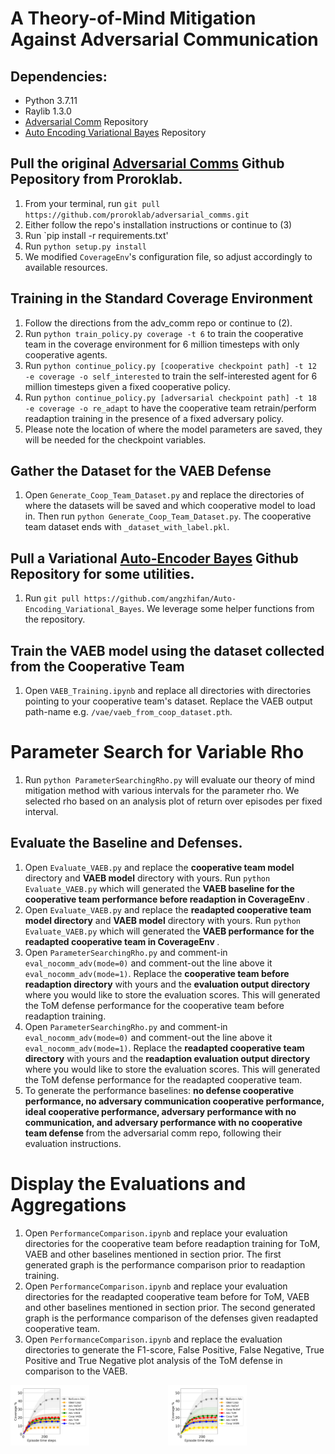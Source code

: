 # A Theory-of-Mind Mitigation Against Adversarial Communication

## Dependencies:
- Python 3.7.11
- Raylib 1.3.0
- [Adversarial Comm](https://github.com/proroklab/adversarial_comms) Repository
- [Auto Encoding Variational Bayes](https://github.com/angzhifan/Auto-Encoding_Variational_Bayes) Repository

## Pull the original [Adversarial Comms](https://github.com/proroklab/adversarial_comms) Github Pepository from Proroklab.

1. From your terminal, run `git pull https://github.com/proroklab/adversarial_comms.git`
2. Either follow the repo's installation instructions or continue to (3)
3. Run `pip install -r requirements.txt'
4. Run `python setup.py install`
5. We modified `CoverageEnv`'s configuration file, so adjust accordingly to available resources.

## Training in the Standard Coverage Environment
1. Follow the directions from the adv_comm repo or continue to (2).
2. Run `python train_policy.py coverage -t 6` to train the cooperative team in the coverage environment for 6 million timesteps with only cooperative agents.
3. Run `python continue_policy.py [cooperative checkpoint path] -t 12 -e coverage -o self_interested` to train the self-interested agent for 6 million timesteps given a fixed cooperative policy.
4. Run `python continue_policy.py [adversarial checkpoint path] -t 18 -e coverage -o re_adapt` to have the cooperative team retrain/perform readaption training in the presence of a fixed adversary policy.
5. Please note the location of where the model parameters are saved, they will be needed for the checkpoint variables.

## Gather the Dataset for the VAEB Defense
1. Open `Generate_Coop_Team_Dataset.py` and replace the directories of where the datasets will be saved and which cooperative model to load in. Then run `python Generate_Coop_Team_Dataset.py`. The cooperative team dataset ends with `_dataset_with_label.pkl`.

## Pull a Variational [Auto-Encoder Bayes](https://github.com/angzhifan/Auto-Encoding_Variational_Bayes) Github Repository for some utilities.
1. Run `git pull https://github.com/angzhifan/Auto-Encoding_Variational_Bayes`. We leverage some helper functions from the repository.

## Train the VAEB model using the dataset collected from the Cooperative Team
1. Open `VAEB_Training.ipynb` and replace all directories with directories pointing to your cooperative team's dataset. Replace the VAEB output path-name e.g. `/vae/vaeb_from_coop_dataset.pth`.

# Parameter Search for Variable Rho
1. Run `python ParameterSearchingRho.py` will evaluate our theory of mind mitigation method with various intervals for the parameter rho. We selected rho based on an analysis plot of return over episodes per fixed interval.

## Evaluate the Baseline and Defenses.

1. Open `Evaluate_VAEB.py` and replace the <b> cooperative team model</b> directory and <b> VAEB model</b> directory with yours. Run `python Evaluate_VAEB.py` which will generated the <b> VAEB baseline for the cooperative team performance before readaption in CoverageEnv </b>.
2. Open `Evaluate_VAEB.py` and replace the <b> readapted cooperative team model directory</b> and <b> VAEB model</b> directory with yours. Run `python Evaluate_VAEB.py` which will generated the <b> VAEB performance for the readapted cooperative team in CoverageEnv </b>.
3. Open `ParameterSearchingRho.py` and comment-in `eval_nocomm_adv(mode=0)` and comment-out the line above it `eval_nocomm_adv(mode=1)`. Replace the <b> cooperative team before readaption directory</b> with yours and the <b> evaluation output directory</b> where you would like to store the evaluation scores. This will generated the ToM defense performance for the cooperative team before readaption training.
3. Open `ParameterSearchingRho.py` and comment-in `eval_nocomm_adv(mode=0)` and comment-out the line above it `eval_nocomm_adv(mode=1)`. Replace the <b> readapted cooperative team directory</b> with yours and the <b> readaption evaluation output directory</b> where you would like to store the evaluation scores. This will generated the ToM defense performance for the readapted cooperative team.
4. To generate the performance baselines: <b> no defense cooperative performance, no adversary communication cooperative performance, ideal cooperative performance, adversary performance with no communication, and adversary performance with no cooperative team defense </b> from the adversarial comm repo, following their evaluation instructions.

# Display the Evaluations and Aggregations
1. Open `PerformanceComparison.ipynb` and replace your evaluation directories for the cooperative team before readaption training for ToM, VAEB and other baselines mentioned in section prior. The first generated graph is the performance comparison prior to readaption training.
2. Open `PerformanceComparison.ipynb` and replace your evaluation directories for the readapted cooperative team before for ToM, VAEB and other baselines mentioned in section prior. The second generated graph is the performance comparison of the defenses given readapted cooperative team.
3. Open `PerformanceComparison.ipynb` and replace the evaluation directories to generate the F1-score, False Positive, False Negative, True Positive and True Negative plot analysis of the ToM defense in comparison to the VAEB.



<p float="left">

</p>


<div style="display:flex">
     <div style="flex:1;padding-right:0px;">
            <img src="./out_2.png" width="50%" />
     </div>
     <div style="flex:1;padding-left:0px;">
            <img src="./out_readapt.png" width="50%" />
     </div>
</div>

